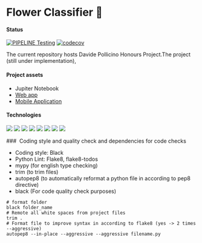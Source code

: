 # Flower Classifier 🍃

#### Status
[![PIPELINE Testing](https://github.com/omonimus1/plant_classification/actions/workflows/django.yml/badge.svg)](https://github.com/omonimus1/plant_classification/actions/workflows/django.yml)
[![codecov](https://codecov.io/gh/omonimus1/plant_classification/branch/dev/graph/badge.svg?token=MXVI6OEXK9)](https://codecov.io/gh/omonimus1/plant_classification)

The current repository hosts Davide Pollicino Honours Project.The project (still under implementation),


#### Project assets
* Jupiter Notebook
* [Web app](webAppClassifier/README.md)
* [Mobile Application](recognition_app/README.md)
#### Technologies

<img src="https://img.shields.io/badge/Django-092E20?style=for-the-badge&logo=django&logoColor=white">
<img src="https://img.shields.io/badge/Python-14354C?style=for-the-badge&logo=python&logoColor=white">
<img src="https://img.shields.io/badge/Heroku-430098?style=for-the-badge&logo=heroku&logoColor=white">
<img src="https://img.shields.io/badge/HTML5-E34F26?style=for-the-badge&logo=html5&logoColor=white">
<img src="https://img.shields.io/badge/CSS3-1572B6?style=for-the-badge&logo=css3&logoColor=white">
<img src="https://img.shields.io/badge/JavaScript-F7DF1E?style=for-the-badge&logo=javascript&logoColor=black">
<img src="https://img.shields.io/badge/Flutter-02569B?style=for-the-badge&logo=flutter&logoColor=white">
<img src="https://img.shields.io/badge/PostgreSQL-316192?style=for-the-badge&logo=postgresql&logoColor=white">

###  Coding style and quality check and dependencies for code checks
* Coding style: Black
* Python Lint: Flake8, flake8-todos
* mypy (for english type checking)
* trim (to trim files)
* autopep8 (to automatically reformat a python file in according to pep8 directive)
* black (For code quality check purposes)
```
# format folder
black folder_name
# Remote all white spaces from project files
trim .
# Format file to improve syntax in according to flake8 (yes -> 2 times --aggressive)
autopep8 --in-place --aggressive --aggressive filename.py
```
